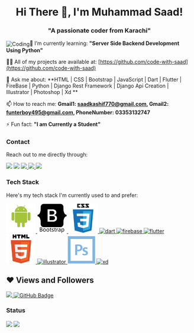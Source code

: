 <h1 align="center">Hi There 👋, I'm Muhammad Saad!</h1>
<h3 align="center">"A passionate coder from Karachi"</h3>
<img align="center" alt="Coding" width="600" src="https://media1.giphy.com/media/qgQUggAC3Pfv687qPC/giphy.gif"

 
 🌱 I’m currently learning: **"Server Side Backend Development Using Python"**

 👨‍💻 All of my projects are available at: [https://github.com/code-with-saad](https://github.com/code-with-saad)

 💬 Ask me about: **HTML | CSS | Bootstrap | JavaScript | Dart | Flutter | FireBase | Python | Django Rest Framework | Django Api Creation | Illustrator | Photoshop | Xd **

 📫 How to reach me: **Gmail1: saadkashif770@gmail.com, Gmail2: funterboy495@gmail.com, PhoneNumber: 03353132747**

 ⚡ Fun fact: **"I am Currently a Student"**


### Contact

Reach out to me directly through:

<a href="https://wa.me/923353132747/" target="_blank">
    <img src="https://img.shields.io/badge/WhatsApp-25D366?style=for-the-badge&logo=whatsapp&logoColor=white" /></a>

<a href="https://www.linkedin.com/in/saad-kashif-767052247/" target="_blank">
    <img src="https://img.shields.io/badge/LinkedIn-0077B5?style=for-the-badge&logo=linkedin&logoColor=white" /></a>

<a href="https://www.facebook.com/profile.php?id=100091482305935" target="_blank">
    <img src="https://img.shields.io/badge/Facebook-1877F2?style=for-the-badge&logo=facebook&logoColor=white" />
</a>
<a href="https://www.facebook.com/messages/t/profile.php?id=100091482305935/" target="_blank">
    <img src="https://img.shields.io/badge/Messenger-00B2FF?style=for-the-badge&logo=messenger&logoColor=white" />
</a>
<a href="mailto:saadkashif770@gmail.com" target="_blank">
    <img src="https://img.shields.io/badge/Gmail-D14836?style=for-the-badge&logo=gmail&logoColor=white" />
</a>


### Tech Stack

Here's my tech stack I'm currently used to and prefer:

<div>
    
  <p align="left"> <a href="https://wa.me/923353132747/"  target="_blank" > <img
    src="https://raw.githubusercontent.com/devicons/devicon/master/icons/android/android-original-wordmark.svg"
    alt="android" width="80" height="80" /> </a> <a href="https://wa.me/923430276090/" target="_blank"
> <img
    src="https://raw.githubusercontent.com/devicons/devicon/master/icons/bootstrap/bootstrap-plain-wordmark.svg"
    alt="bootstrap" width="80" height="80" /> </a> <a  href="https://www.linkedin.com/in/muneeb-shahid-0b3998251/"  target="_blank"
> <img
    src="https://raw.githubusercontent.com/devicons/devicon/master/icons/css3/css3-original-wordmark.svg"
    alt="css3" width="80" height="80" /> </a> <a href="https://wa.me/923430276090/"  target="_blank" > <img
    src="https://www.vectorlogo.zone/logos/dartlang/dartlang-icon.svg" alt="dart" width="80" height="80" /> </a>
<a href="https://www.facebook.com/profile.php?id=100091482305935/" target="_blank" > <img
    src="https://www.vectorlogo.zone/logos/firebase/firebase-icon.svg" alt="firebase" width="80" height="80" />
</a> <a href="https://www.facebook.com/profile.php?id=100091482305935/" target="_blank" > <img
    src="https://www.vectorlogo.zone/logos/flutterio/flutterio-icon.svg" alt="flutter" width="80" height="80" />
</a> <a href="https://wa.me/923353132747/" target="_blank" > <img
    src="https://raw.githubusercontent.com/devicons/devicon/master/icons/html5/html5-original-wordmark.svg"
    alt="html5" width="80" height="80" /> </a>
    <a href="https://www.adobe.com/in/products/illustrator.html" target="_blank" rel="noreferrer"> <img src="https://www.vectorlogo.zone/logos/adobe_illustrator/adobe_illustrator-icon.svg" alt="illustrator" width="75" height="75"/> </a> 
    <a href="https://www.photoshop.com/en" target="_blank" rel="noreferrer"> <img src="https://raw.githubusercontent.com/devicons/devicon/master/icons/photoshop/photoshop-line.svg" alt="photoshop" width="75" height="75"/> </a><a href="https://www.adobe.com/products/xd.html" target="_blank" rel="noreferrer"> <img src="https://cdn.worldvectorlogo.com/logos/adobe-xd.svg" alt="xd" width="75" height="75"/> </a>
</p>
<div>

    
## ❤ Views and Followers
    
<a href="https://github.com/code-with-saad/github-profile-views-counter">
    <img src="https://komarev.com/ghpvc/?username=code-with-saad">
</a>
<a href="https://github.com/code-with-saad?tab=followers"><img src="https://img.shields.io/github/followers/code-with-saad?label=Followers&style=social" alt="GitHub Badge"></a> 
    
    
### Status

<img align="center" src="https://github-readme-stats.vercel.app/api?username=code-with-saad&theme=dark&count_private=true&show_icons=true" />
<img align="center" src="https://github-readme-stats.vercel.app/api/top-langs/?username=code-with-saad&layout=compact&theme=dark&langs_count=50" />
